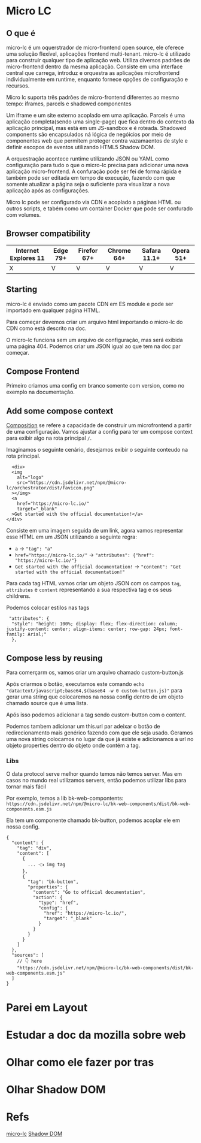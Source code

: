 # Micro LC

## O que é

micro-lc é um oquerstrador de micro-frontend open source, ele oferece uma solução flexível, aplicações frontend multi-tenant.
micro-lc é utilizado para construir qualquer tipo de aplicação web.
Utiliza diversos padrões de micro-frontend dentro da mesma aplicação.
Consiste em uma interface central que carrega, introduz e orquestra as aplicações microfrontend individualmente em runtime, enquanto fornece opções de configuração e recursos.

Micro lc suporta três padrões de micro-frontend diferentes ao mesmo tempo: iframes, parcels e shadowed componentes

Um iframe e um site externo acoplado em uma aplicação.
Parcels é uma aplicação completa(sendo uma single-page) que fica dentro do contexto da aplicação principal, mas está em um JS-sandbox e é roteada.
Shadowed components são encapsulados ná lógica de negóicios por meio de componentes web que permitem proteger contra vazamaentos de style e definir escopos de eventos utilizando HTML5 Shadow DOM.

A orquestração acontece runtime utilizando JSON ou YAML como configuração para tudo o que o micro-lc precisa para adicionar uma nova aplicação micro-frontend. A confuração pode ser fei de forma rápida e também pode ser editada em tempo de execução, fazendo com que somente atualizar a página seja o suficiente para visualizar a nova aplicação após as configurações.

Micro lc pode ser configurado via CDN e acoplado a páginas HTML ou outros scripts, e tabém como um container Docker que pode ser confurado com volumes.

## Browser compatibility

| Internet Explores 11 | Edge 79+ | Firefor 67+ | Chrome 64+ | Safara 11.1+ | Opera 51+ |
| -------------------- | -------- | ----------- | ---------- | ------------ | --------- |
| X                    | V        | V           | V          | V            | V         |

## Starting

micro-lc é enviado como um pacote CDN em ES module e pode ser importado em qualquer página HTML.

Para começar devemos criar um arquivo html importando o micro-lc do CDN como está descrito na doc.

O micro-lc funciona sem um arquivo de configuração, mas será exibida uma página 404. Podemos criar um JSON igual ao que tem na doc par começar.

## Compose Frontend

Primeiro criamos uma config em branco somente com version, como no exemplo na documentação.

## Add some compose context

[<u>Composition</u>](https://micro-lc.io/docs/concepts/composition/) se refere a capacidade de construir um microfrontend a partir de uma configuração.
Vamos ajustar a config para ter um compose context para exibir algo na rota principal `/`.

Imaginamos o seguinte cenário, desejamos exibir o seguinte conteudo na rota principal.

```
  <div>
  <img
    alt="logo"
    src="https://cdn.jsdelivr.net/npm/@micro-lc/orchestrator/dist/favicon.png"
  ></img>
  <a
    href="https://micro-lc.io/"
    target="_blank"
  >Get started with the official documentation!</a>
</div>
```

Consiste em uma imagem seguida de um link, agora vamos representar esse HTML em um JSON utilizando a seguinte regra:

- `a` -> `"tag": "a"`
- `href="https://micro-lc.io/"` -> `"attributes": {"href": "https://micro-lc.io/"}`
- `Get started with the official documentation!` -> `"content": "Get started with the official documentation!"`

Para cada tag HTML vamos criar um objeto JSON com os campos `tag`, `attributes` e `content` representando a sua respectiva tag e os seus childrens.

Podemos colocar estilos nas tags

```
 "attributes": {
  "style": "height: 100%; display: flex; flex-direction: column; justify-content: center; align-items: center; row-gap: 24px; font-family: Arial;"
  },
```

## Compose less by reusing

Para comerçarm os, vamos criar um arquivo chamado custom-button.js

Após criarmos o botão, executamos este comando `echo "data:text/javascript;base64,$(base64 -w 0 custom-button.js)"` para gerar uma string que colocaremos na nossa config dentro de um objeto chamado source que é uma lista.

Após isso podemos adicionar a tag sendo custom-button com o content.

Podemos tambem adicionar um this.url par adeixar o botão de redirecionamento mais genérico fazendo com que ele seja usado.
Geramos uma nova string colocamos no lugar da que já existe e adicionamos a url no objeto properties dentro do objeto onde contém a tag.

### Libs

O data protocol serve melhor quando temos não temos server. Mas em casos no mundo real utilizamos servers, então podemos utilizar libs para tornar mais fácil

Por exemplo, temos a lib bk-web-compontents:
`https://cdn.jsdelivr.net/npm/@micro-lc/bk-web-components/dist/bk-web-components.esm.js`

Ela tem um componente chamado bk-button, podemos acoplar ele em nossa config.

```
{
  "content": {
    "tag": "div",
    "content": [
      {
        ... 👈 img tag
      },
      {
        "tag": "bk-button",
        "properties": {
          "content": "Go to official documentation",
          "action": {
            "type": "href",
            "config": {
              "href": "https://micro-lc.io/",
              "target": "_blank"
            }
          }
        }
      }
    ]
  },
  "sources": [
    // 👇 here
    "https://cdn.jsdelivr.net/npm/@micro-lc/bk-web-components/dist/bk-web-components.esm.js"
  ]
}
```

# Parei em Layout

# Estudar a doc da mozilla sobre web

# Olhar como ele fazer por tras

# Olhar Shadow DOM

# Refs

[micro-lc](https://micro-lc.io/docs)
[Shadow DOM](https://developer.mozilla.org/en-US/docs/Web/API/Web_components/Using_shadow_DOM)
